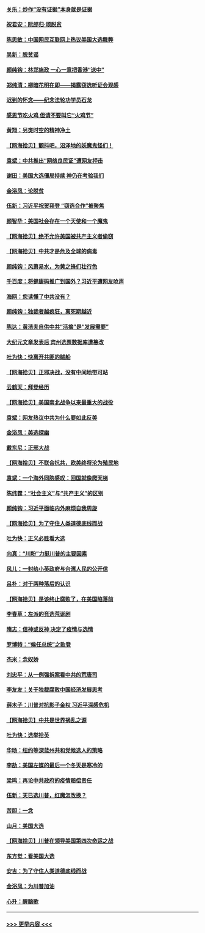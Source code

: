 #### [关乐：炒作“没有证据”本身就是证据](../pages/nsc993/n12583146.md?t=11301002) 
#### [祝君安：阮郎归‧颂脱贫](../pages/nsc993/n12583119.md?t=11301002) 
#### [陈思敏：中国网民互联网上热议美国大选舞弊](../pages/nsc993/n12582845.md?t=11301002) 
#### [吴新：脱贫谣](../pages/nsc993/n12580839.md?t=11301002) 
#### [颜纯钩：林郑施政 一心一意把香港“送中”](../pages/nsc993/n12580805.md?t=11301002) 
#### [郑纯清：柳暗花明在即——揭露窃选听证会观感](../pages/nsc993/n12580795.md?t=11301002) 
#### [迟到的怀念——纪念法轮功学员石龙](../pages/nsc993/n12580245.md?t=11301002) 
#### [感恩节吃火鸡  但请不要叫它“火鸡节”](../pages/nsc993/n12580252.md?t=11301002) 
#### [黄翔：另类时空的精神净土](../pages/nsc993/n12578638.md?t=11301002) 
#### [【网海拾贝】颤抖吧，沼泽地的妖魔鬼怪们！](../pages/nsc993/n12578552.md?t=11301002) 
#### [袁斌：中共推出“网络良民证”遭网友抨击](../pages/nsc993/n12578511.md?t=11301002) 
#### [谢田：美国大选僵局持续 神仍在考验我们](../pages/nsc993/n12577432.md?t=11301002) 
#### [金浴凤：论脱贫](../pages/nsc993/n12576386.md?t=11301002) 
#### [伍新：习近平祝贺拜登 “窃选合作”被聚焦](../pages/nsc993/n12576358.md?t=11301002) 
#### [颜智华：美国社会存在一个天使和一个魔鬼](../pages/nsc993/n12574299.md?t=11301002) 
#### [【网海拾贝】绝不允许美国被共产主义者偷窃](../pages/nsc993/n12573396.md?t=11301002) 
#### [【网海拾贝】中共才是危及全球的病毒](../pages/nsc993/n12571204.md?t=11301002) 
#### [颜纯钩：风萧易水，为黄之锋们壮行色](../pages/nsc993/n12571487.md?t=11301002) 
#### [千百度：将健康码推广到国外？习近平遭网友呛声](../pages/nsc993/n12570808.md?t=11301002) 
#### [海网：您读懂了中共没有？](../pages/nsc993/n12570487.md?t=11301002) 
#### [颜纯钩：独裁者越疯狂，离死期越近](../pages/nsc993/n12569055.md?t=11301002) 
#### [陈达：黄洁夫自供中共“活摘”是“发展需要”](../pages/nsc993/n12568541.md?t=11301002) 
#### [大纪元文章发表后 宾州选票数据库遭篡改](../pages/nsc993/n12568105.md?t=11301002) 
#### [吐为快：快离开共匪的贼船](../pages/nsc993/n12568462.md?t=11301002) 
#### [【网海拾贝】正邪决战，没有中间地带可站](../pages/nsc993/n12568439.md?t=11301002) 
#### [云鹤天：拜登经历](../pages/nsc993/n12567294.md?t=11301002) 
#### [【网海拾贝】美国南北战争以来最重大的战役](../pages/nsc993/n12567247.md?t=11301002) 
#### [袁斌：网友热议中共为什么要如此反美](../pages/nsc993/n12567162.md?t=11301002) 
#### [金浴凤：美选探幽](../pages/nsc993/n12567147.md?t=11301002) 
#### [戴东尼：正邪大战](../pages/nsc993/n12567033.md?t=11301002) 
#### [【网海拾贝】不联合抗共，欧美终将沦为殖民地](../pages/nsc993/n12565068.md?t=11301002) 
#### [袁斌：一个海外同胞感叹：回国就像爬天梯](../pages/nsc993/n12564986.md?t=11301002) 
#### [陈纬霆：“社会主义”与“共产主义”的区别](../pages/nsc993/n12562417.md?t=11301002) 
#### [颜纯钩：习近平面临内外麻烦自我周旋](../pages/nsc993/n12563356.md?t=11301002) 
#### [【网海拾贝】为了守住人类道德底线而战](../pages/nsc993/n12562542.md?t=11301002) 
#### [吐为快：正义必胜看大选](../pages/nsc993/n12561967.md?t=11301002) 
#### [向真：“川粉”力挺川普的主要因素](../pages/nsc993/n12560774.md?t=11301002) 
#### [风儿：一封给小英政府与台湾人民的公开信](../pages/nsc993/n12560581.md?t=11301002) 
#### [吕朴：对于两种落后的认识](../pages/nsc993/n12560492.md?t=11301002) 
#### [【网海拾贝】是该终止腐败了，在美国陷落前](../pages/nsc993/n12559936.md?t=11301002) 
#### [李春草：左派的竞选荒诞剧](../pages/nsc993/n12558380.md?t=11301002) 
#### [隋志：信神或反神 决定了疫情与选情](../pages/nsc993/n12558255.md?t=11301002) 
#### [罗博特：“候任总统”之败登](../pages/nsc993/n12558189.md?t=11301002) 
#### [杰米：念奴娇](../pages/nsc993/n12558174.md?t=11301002) 
#### [刘忠平：从一例强拆案看中共的荒唐司](../pages/nsc993/n12558036.md?t=11301002) 
#### [李友友：关于独裁腐败中国经济发展思考](../pages/nsc993/n12558004.md?t=11301002) 
#### [薛木子：川普对抗影子金权 习近平深感危机](../pages/nsc993/n12557342.md?t=11301002) 
#### [【网海拾贝】中共是世界祸乱之源](../pages/nsc993/n12555353.md?t=11301002) 
#### [吐为快：选举拾英](../pages/nsc993/n12555041.md?t=11301002) 
#### [华旸：纽约等深蓝州共和党候选人的策略](../pages/nsc993/n12554309.md?t=11301002) 
#### [李劼：美国左媒的最后一个冬天是寒冷的](../pages/nsc993/n12552947.md?t=11301002) 
#### [梁鸣：再论中共政府的疫情赔偿责任](../pages/nsc993/n12553012.md?t=11301002) 
#### [伍新：天已选川普，红魔怎改换？](../pages/nsc993/n12552970.md?t=11301002) 
#### [苦胆：一念](../pages/nsc993/n12552957.md?t=11301002) 
#### [山月：美国大选](../pages/nsc993/n12552446.md?t=11301002) 
#### [【网海拾贝】川普在领导美国第四次命运之战](../pages/nsc993/n12551973.md?t=11301002) 
#### [东方觉：看美国大选](../pages/nsc993/n12551647.md?t=11301002) 
#### [安吉：为了守住人类道德底线而战](../pages/nsc993/n12551111.md?t=11301002) 
#### [金浴凤：为川普加油](../pages/nsc993/n12551085.md?t=11301002) 
#### [心升：醒脑歌](../pages/nsc993/n12550984.md?t=11301002) 

----
#### [ >>> 更早内容 <<< ](../indexes/nsc993-earlier.md)
